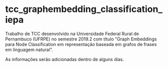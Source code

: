 # tcc_graphembedding_classification_iepa
Trabalho de TCC desenvolvido na Universidade Federal Rural de Pernambuco (UFRPE) no semestre 2019.2 com título "Graph Embeddings para Node Classification em representação baseada em grafos de frases em linguagem natural".

As informações serão adicionadas dentro de alguns dias.
